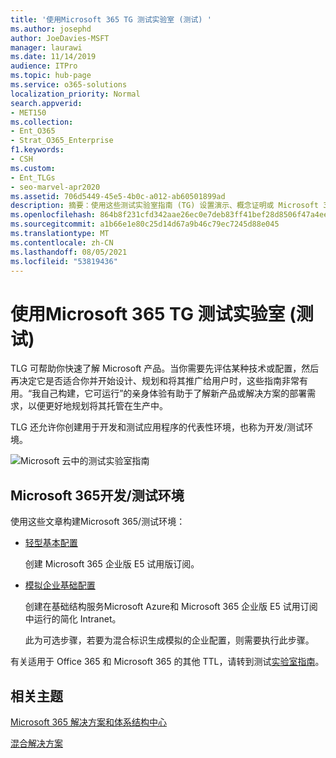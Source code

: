 ```yaml
---
title: '使用Microsoft 365 TG 测试实验室 (测试) '
ms.author: josephd
author: JoeDavies-MSFT
manager: laurawi
ms.date: 11/14/2019
audience: ITPro
ms.topic: hub-page
ms.service: o365-solutions
localization_priority: Normal
search.appverid:
- MET150
ms.collection:
- Ent_O365
- Strat_O365_Enterprise
f1.keywords:
- CSH
ms.custom:
- Ent_TLGs
- seo-marvel-apr2020
ms.assetid: 706d5449-45e5-4b0c-a012-ab60501899ad
description: 摘要：使用这些测试实验室指南 (TG) 设置演示、概念证明或 Microsoft 365。
ms.openlocfilehash: 864b8f231cfd342aae26ec0e7deb83ff41bef28d8506f47a4eea6c44a1cfd8e3
ms.sourcegitcommit: a1b66e1e80c25d14d67a9b46c79ec7245d88e045
ms.translationtype: MT
ms.contentlocale: zh-CN
ms.lasthandoff: 08/05/2021
ms.locfileid: "53819436"
---
```

# <a name="test-microsoft-365-with-test-lab-guides-tlgs"></a>使用Microsoft 365 TG 测试实验室 (测试) 

TLG 可帮助你快速了解 Microsoft 产品。当你需要先评估某种技术或配置，然后再决定它是否适合你并开始设计、规划和将其推广给用户时，这些指南非常有用。“我自己构建，它可运行”的亲身体验有助于了解新产品或解决方案的部署需求，以便更好地规划将其托管在生产中。
  
TLG 还允许你创建用于开发和测试应用程序的代表性环境，也称为开发/测试环境。
  
![Microsoft 云中的测试实验室指南](../media/24ad0d1b-3274-40fb-972a-b8188b7268d1.png)
  
## <a name="microsoft-365-devtest-environment"></a>Microsoft 365开发/测试环境

使用这些文章构建Microsoft 365/测试环境：
  
- [轻型基本配置](lightweight-base-configuration-microsoft-365-enterprise.md)
    
    创建 Microsoft 365 企业版 E5 试用版订阅。

- [模拟企业基础配置](simulated-ent-base-configuration-microsoft-365-enterprise.md)
    
    创建在基础结构服务Microsoft Azure和 Microsoft 365 企业版 E5 试用订阅中运行的简化 Intranet。 

    此为可选步骤，若要为混合标识生成模拟的企业配置，则需要执行此步骤。
    
有关适用于 Office 365 和 Microsoft 365 的其他 TTL，请转到测试[实验室指南](m365-enterprise-test-lab-guides.md)。  
    
## <a name="related-topics"></a>相关主题

[Microsoft 365 解决方案和体系结构中心](../solutions/index.yml)
  
[混合解决方案](hybrid-solutions.md)